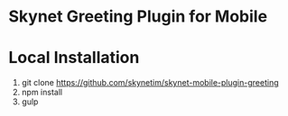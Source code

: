 Skynet Greeting Plugin for Mobile
===========================

# Local Installation

1. git clone https://github.com/skynetim/skynet-mobile-plugin-greeting
2. npm install
3. gulp

